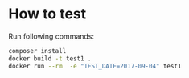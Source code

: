 How to test
=====

Run following commands:
```sh
composer install
docker build -t test1 .
docker run --rm  -e "TEST_DATE=2017-09-04" test1
```